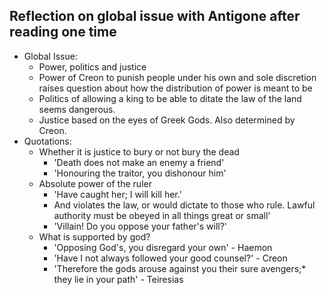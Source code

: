 ## Reflection on global issue with Antigone after reading one time
- Global Issue:
	- Power, politics and justice
	- Power of Creon to punish people under his own and sole discretion raises question about how the distribution of power is meant to be
	- Politics of allowing a king to be able to ditate the law of the land seems dangerous. 
	- Justice based on the eyes of Greek Gods. Also determined by Creon.
- Quotations:
	- Whether it is justice to bury or not bury the dead
		- 'Death does not make an enemy a friend'
		- 'Honouring the traitor, you dishonour him'
	- Absolute power of the ruler
		- 'Have caught her; I will kill her.'
		- And violates the law, or would dictate to those who rule. Lawful authority must be obeyed in all things great or small'
		- 'Villain! Do you oppose your father's will?'
	- What is supported by god?
		- 'Opposing God's, you disregard your own' - Haemon
		- 'Have I not always followed your good counsel?' - Creon
		- 'Therefore the gods arouse against you their sure avengers;* they lie in your path' - Teiresias


